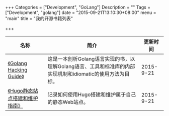 +++
Categories = ["Development", "GoLang"]
Description = ""
Tags = ["Development", "golang"]
date = "2015-09-21T13:10:30+08:00"
menu = "main"
title = "我的开源书籍列表"

+++

名称 | 简介 | 更新时间
------------- | ------------- | -------------
[《Golang Hacking Guide》](http://book.tonybai.com/ghg) | 这是一本剖析Golang语言实现的书，以理解Golang语言、工具和标准库的内部实现机制和idiomatic的使用方法为目标。| 2015-9-21
[《Hugo静态站点搭建和维护指南》](http://book.tonybai.com/hugo) | 记录如何使用Hugo搭建和维护属于自己的静态Web站点。 | 2015-9-21
